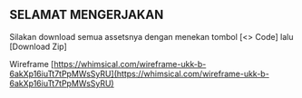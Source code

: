 ## SELAMAT MENGERJAKAN
Silakan download semua assetsnya dengan menekan tombol [<> Code] lalu [Download Zip]

Wireframe
[https://whimsical.com/wireframe-ukk-b-6akXp16iuTt7tPpMWsSyRU](https://whimsical.com/wireframe-ukk-b-6akXp16iuTt7tPpMWsSyRU)
